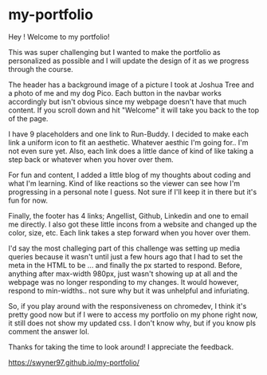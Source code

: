 # my-portfolio

Hey ! Welcome to my portfolio!

This was super challenging but I wanted to make the portfolio as personalized as possible and I will update the design of it as we progress through the course.

The header has a background image of a picture I took at Joshua Tree and a photo of me and my dog Pico. Each button in the navbar works accordingly but isn't obvious since my webpage doesn't have that much content. If you scroll down and hit "Welcome" it will take you back to the top of the page.

I have 9 placeholders and one link to Run-Buddy. I decided to make each link a uniform icon to fit an aesthetic. Whatever aesthic I'm going for.. I'm not even sure yet. Also, each link does a little dance of kind of like taking a step back or whatever when you hover over them.

For fun and content, I added a little blog of my thoughts about coding and what I'm learning. Kind of like reactions so the viewer can see how I'm progressing in a personal note I guess. Not sure if I'll keep it in there but it's fun for now.

Finally, the footer has 4 links; Angellist, Github, Linkedin and one to email me directly. I also got these little incons from a website and changed up the color, size, etc. Each link takes a step forward when you hover over them.

I'd say the most challeging part of this challenge was setting up media queries because it wasn't until just a few hours ago that I had to set the meta in the HTML to be ... and finally the px started to respond. Before, anything after max-width 980px, just wasn't showing up at all and the webpage was no longer responding to my changes. It would however, respond to min-widths.. not sure why but it was unhelpful and infuriating.

So, if you play around with the responsiveness on chromedev, I think it's pretty good now but if I were to access my portfolio on my phone right now, it still does not show my updated css. I don't know why, but if you know pls comment the answer lol.

Thanks for taking the time to look around! I appreciate the feedback.

https://swyner97.github.io/my-portfolio/